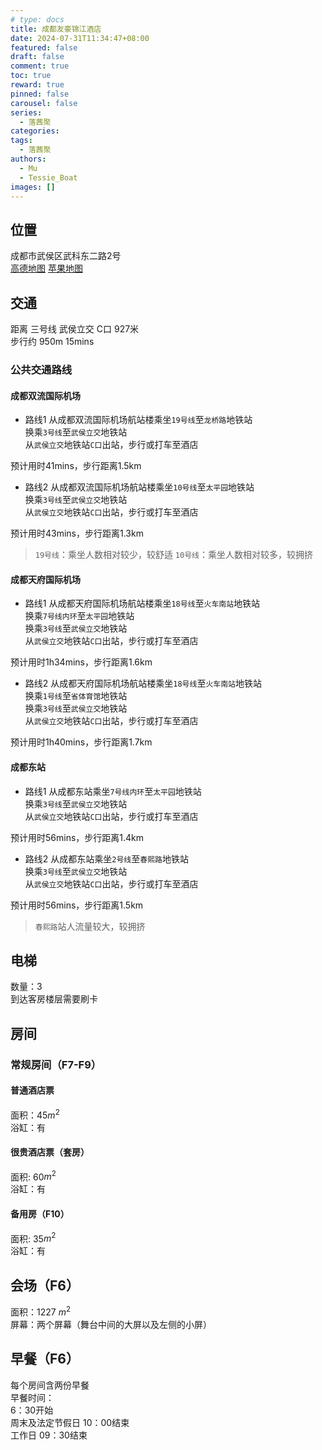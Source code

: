 ```yaml
---
# type: docs 
title: 成都友豪锦江酒店
date: 2024-07-31T11:34:47+08:00
featured: false
draft: false
comment: true
toc: true
reward: true
pinned: false
carousel: false
series:
  - 落茜聚
categories:
tags: 
  - 落茜聚
authors:
  - Mu
  - Tessie_Boat
images: []
--- 
```


## 位置

成都市武侯区武科东二路2号  
[高德地图](https://surl.amap.com/ykhWMmgc0r3)  [苹果地图](https://maps.apple.com/?address=%E4%B8%AD%E5%9B%BD%E5%9B%9B%E5%B7%9D%E7%9C%81%E6%88%90%E9%83%BD%E5%B8%82%E6%AD%A6%E4%BE%AF%E5%8C%BA%E6%AD%A6%E7%A7%91%E4%B8%9C%E4%BA%8C%E8%B7%AF2%E5%8F%B7&auid=1117162440323806&ll=30.633495,103.994585&lsp=57879&q=%E5%8F%8B%E8%B1%AA%E9%94%A6%E6%B1%9F%E9%85%92%E5%BA%97&_ext=CjEKBAgEEAQKBAgFEAMKBAgGEAsKBAgbEAMKBAhSEA0KBAhVEA0KBAhZEAEKBQikARABEiQpA3xy2a2gPkAxEnhmIhj/WUA5YTEv+7CjPkBBOM/SdTUAWkA%3D&t=m)

## 交通

距离 三号线 武侯立交 C口 927米  
步行约 950m 15mins  

### 公共交通路线

#### 成都双流国际机场

- 路线1
从成都双流国际机场航站楼乘坐`19号线`至`龙桥路`地铁站  
换乘`3号线`至`武侯立交`地铁站  
从`武侯立交`地铁站`C口`出站，步行或打车至酒店

预计用时41mins，步行距离1.5km

- 路线2
从成都双流国际机场航站楼乘坐`10号线`至`太平园`地铁站  
换乘`3号线`至`武侯立交`地铁站  
从`武侯立交`地铁站`C口`出站，步行或打车至酒店

预计用时43mins，步行距离1.3km

> `19号线`：乘坐人数相对较少，较舒适
> `10号线`：乘坐人数相对较多，较拥挤

#### 成都天府国际机场

- 路线1
从成都天府国际机场航站楼乘坐`18号线`至`火车南站`地铁站  
换乘`7号线内环`至`太平园`地铁站  
换乘`3号线`至`武侯立交`地铁站  
从`武侯立交`地铁站`C口`出站，步行或打车至酒店

预计用时1h34mins，步行距离1.6km

- 路线2
从成都天府国际机场航站楼乘坐`18号线`至`火车南站`地铁站  
换乘`1号线`至`省体育馆`地铁站  
换乘`3号线`至`武侯立交`地铁站  
从`武侯立交`地铁站`C口`出站，步行或打车至酒店

预计用时1h40mins，步行距离1.7km

#### 成都东站

- 路线1
从成都东站乘坐`7号线内环`至`太平园`地铁站  
换乘`3号线`至`武侯立交`地铁站  
从`武侯立交`地铁站`C口`出站，步行或打车至酒店

预计用时56mins，步行距离1.4km

- 路线2
从成都东站乘坐`2号线`至`春熙路`地铁站  
换乘`3号线`至`武侯立交`地铁站  
从`武侯立交`地铁站`C口`出站，步行或打车至酒店

预计用时56mins，步行距离1.5km

> `春熙路`站人流量较大，较拥挤

## 电梯

数量：3  
到达客房楼层需要刷卡

## 房间

### 常规房间（F7-F9）

#### 普通酒店票

面积：45$m^2$  
浴缸：有

#### 很贵酒店票（套房）

面积: 60$m^2$  
浴缸：有  

#### 备用房（F10）

面积: 35$m^2$  
浴缸：有  

<!-- > 付费内容
> 零食、饮料
> 卫生间内部分用具
> 床头计生用品 -->

## 会场（F6）

面积：1227 $m^2$  
屏幕：两个屏幕（舞台中间的大屏以及左侧的小屏）

## 早餐（F6）

每个房间含两份早餐  
早餐时间：  
6：30开始  
周末及法定节假日 10：00结束  
工作日 09：30结束  
